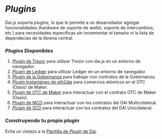 # *Plugins*

Dai.js soporta _plugins_, lo que le permite a un desarrollador agregar funcionalidades (hardware de soporte de *wallet*, soporte de intercambios, etc.) para necesidades específicas sin incrementar el tamaño ni la lista de dependecias de la librería central.

### *Plugins* Disponibles

1. [*Plugin* de Trezor](https://github.com/makerdao/dai-plugin-trezor-web) para utilizar Trezor con dai.js en un entorno de navegador.
2. [*Plugin* de Ledger](https://github.com/makerdao/dai-plugin-ledger-web) para utilizar Ledger en un entorno de navegador.
3. [*Plugin* de la Gobernanza](https://github.com/makerdao/dai-plugin-governance) para trabajar con contratos de la Gobernanza.
4. [*Plugin* Instantáneo de eth2dai](https://app.gitbook.com/s/-LtJ1VeNJVW-jiKH0xoL/build/dai.js/maker/dai-plugin-eth2dai-instant) para comercios atómicos en el OTC (Oasis) de Maker.
5. [*Plugin* de OTC de Maker](https://github.com/makerdao/dai-plugin-maker-otc) para interactuar con el contrato OTC de Maker (Oasis).
6. [*Plugin* de MCD](../the-mcd-plugin.md) para interactuar con los contratos del DAI Multicolateral.
7. [*Plugin* de SCD](../single-collateral-dai/) para interactuar con los contratos del DAI Unicolateral.

### Construyendo tu propio *plugin*

Echa un vistazo a la [Plantilla de *Plugin* de Dai](https://github.com/makerdao/dai-plugin-template).